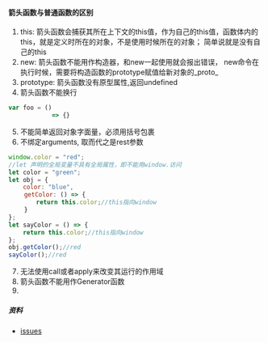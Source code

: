 #### 箭头函数与普通函数的区别
1. this: 箭头函数会捕获其所在上下文的this值，作为自己的this值，函数体内的
this，就是定义时所在的对象，不是使用时候所在的对象；
简单说就是没有自己的this
2. new: 箭头函数不能用作构造器，和new一起使用就会报出错误，
new命令在执行时候，需要将构造函数的prototype赋值给新对象的_proto_
3. prototype: 箭头函数没有原型属性,返回undefined
4. 箭头函数不能换行
```javascript
var foo = ()
            => {}
```
5. 不能简单返回对象字面量，必须用括号包裹
6. 不绑定arguments, 取而代之是rest参数
```javascript
window.color = "red";
//let 声明的全局变量不具有全局属性，即不能用window.访问
let color = "green";
let obj = {
    color: "blue",
　　 getColor: () => {
　　　　 return this.color;//this指向window
　　 }
};
let sayColor = () => {
    return this.color;//this指向window
};
obj.getColor();//red
sayColor();//red
```
7. 无法使用call或者apply来改变其运行的作用域
8. 箭头函数不能用作Generator函数
9.


##### 资料
- [issues](https://github.com/Advanced-Frontend/Daily-Interview-Question/issues/101)